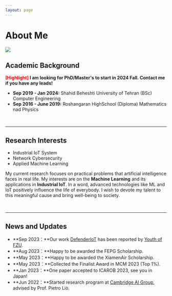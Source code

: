 ```yaml
---
layout: page
---
```


# About Me

<img src="https://sarvmhi.github.io/images/Header.png" >

<br>

## Academic Background

**<font color='red'>[Highlight]</font> I am looking for PhD/Master's to start in 2024 Fall. Contact me if you have any leads!**

- **Sep 2019 - Jan 2024:** Shahid Beheshti University of Tehran (BSc)
  Computer Engineering
- **Sep 2016 - June 2019:** Roshangaran HighSchool (Diploma)
  Mathematics nad Physics


<br>

---

## Research Interests

- Industrial IoT System
- Network Cybersecurity
- Applied Machine Learning

My current research focuses on practical problems that artificial intelligence faces in real life. My interests are on the **Machine Learning** and its applications in **Industrial IoT**. In a word, advanced technologies like ML and IoT positively influence the life of everybody.  I wish to devote my talent to this meaningful cause and bring well-being to society.

<br>

---

## News and Updates

- **Sep 2023：**Our work [DefenderIoT](https://fzuiot.site/) has been reported by [Youth of FZU](https://mp.weixin.qq.com/s/MF2NJQtEHsVwsm8Ym-l7Gg).
- **Aug 2023：**Happy to be awarded the FEPG Scholarship.
- **May 2023：**Happy to be awarded the XiamenAir Scholarship.
- **May 2023：**Collected the Finalist Award in MCM 2023 (Top 1%).
- **Jan 2023：**One paper accepted to ICAROB 2023, see you in Japan!
- **Jun 2022：**Started research program at [Cambridge AI Group](https://www.cl.cam.ac.uk/research/ai/), advised by Prof. Pietro Liò.

<br>

